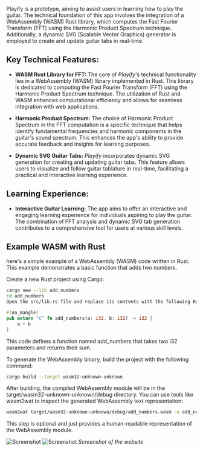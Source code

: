 Playify is a prototype, aiming to assist users in learning how to play the guitar. The technical foundation of this app involves the integration of a WebAssembly (WASM) Rust library, which computes the Fast Fourier Transform (FFT) using the Harmonic Product Spectrum technique. Additionally, a dynamic SVG (Scalable Vector Graphics) generator is employed to create and update guitar tabs in real-time.

## Key Technical Features:

- **WASM Rust Library for FFT:**
  The core of *Playify*'s technical functionality lies in a WebAssembly (WASM) library implemented in Rust. This library is dedicated to computing the Fast Fourier Transform (FFT) using the Harmonic Product Spectrum technique. The utilization of Rust and WASM enhances computational efficiency and allows for seamless integration with web applications.

- **Harmonic Product Spectrum:**
  The choice of Harmonic Product Spectrum in the FFT computation is a specific technique that helps identify fundamental frequencies and harmonic components in the guitar's sound spectrum. This enhances the app's ability to provide accurate feedback and insights for learning purposes.

- **Dynamic SVG Guitar Tabs:**
  *Playify* incorporates dynamic SVG generation for creating and updating guitar tabs. This feature allows users to visualize and follow guitar tablature in real-time, facilitating a practical and interactive learning experience.

## Learning Experience:

- **Interactive Guitar Learning:**
  The app aims to offer an interactive and engaging learning experience for individuals aspiring to play the guitar. The combination of FFT analysis and dynamic SVG tab generation contributes to a comprehensive tool for users at various skill levels.

## Example WASM with Rust

here's a simple example of a WebAssembly (WASM) code written in Rust. This example demonstrates a basic function that adds two numbers.

Create a new Rust project using Cargo:

```bash
cargo new --lib add_numbers
cd add_numbers
Open the src/lib.rs file and replace its contents with the following Rust code:
```

```rust
#[no_mangle]
pub extern "C" fn add_numbers(a: i32, b: i32) -> i32 {
    a + b
}
```

This code defines a function named add_numbers that takes two i32 parameters and returns their sum.

To generate the WebAssembly binary, build the project with the following command:

```bash
cargo build --target wasm32-unknown-unknown
```

After building, the compiled WebAssembly module will be in the target/wasm32-unknown-unknown/debug directory. You can use tools like wasm2wat to inspect the generated WebAssembly text representation:

```bash
wasm2wat target/wasm32-unknown-unknown/debug/add_numbers.wasm -o add_numbers.wat
```

This step is optional and just provides a human-readable representation of the WebAssembly module.

![Screenshot](assets/posts/2021-08-05-playify/1.webp "Screenshot")
![Screenshot](assets/posts/2021-08-05-playify/2.webp "Screenshot")
*Screenshot of the website*